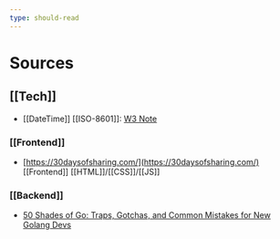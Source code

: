 ```yaml
---
type: should-read
---
```

# Sources

## [[Tech]]

- [[DateTime]] [[ISO-8601]]: [W3 Note](https://www.w3.org/TR/NOTE-datetime)

### [[Frontend]]

- [https://30daysofsharing.com/](https://30daysofsharing.com/) [[Frontend]] [[HTML]]/[[CSS]]/[[JS]]

### [[Backend]]

- [50 Shades of Go: Traps, Gotchas, and Common Mistakes for New Golang Devs](http://devs.cloudimmunity.com/gotchas-and-common-mistakes-in-go-golang/)

